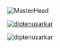 <!--
### Hi there 👋

**Diptenusarkar/diptenusarkar** is a ✨ _special_ ✨ repository because its `README.md` (this file) appears on your GitHub profile.

Here are some ideas to get you started:

- 🔭 I’m currently working on ...
- 🌱 I’m currently learning ...
- 👯 I’m looking to collaborate on ...
- 🤔 I’m looking for help with ...
- 💬 Ask me about ...
- 📫 How to reach me: ...
- 😄 Pronouns: ...
- ⚡ Fun fact: ...
<p align="left"> <img src="https://komarev.com/ghpvc/?username=diptenusarkar&label=Profile%20views&color=0e75b6&style=flat" alt="diptenusarkar" /> </p>

<p align="left"> <a href="https://github.com/ryo-ma/github-profile-trophy"><img src="https://github-profile-trophy.vercel.app/?username=diptenusarkar" alt="diptenusarkar" /></a> </p>


<h3 align="left">Connect with me:</h3>
<p align="left">
<a href="https://codepen.io/diptenusarkar" target="blank"><img align="center" src="https://raw.githubusercontent.com/rahuldkjain/github-profile-readme-generator/master/src/images/icons/Social/codepen.svg" alt="diptenusarkar" height="30" width="40" /></a>
<a href="https://dev.to/diptenusarkar" target="blank"><img align="center" src="https://cdn.jsdelivr.net/npm/simple-icons@3.0.1/icons/dev-dot-to.svg" alt="diptenusarkar" height="30" width="40" /></a>
<a href="https://twitter.com/diptenusarkar" target="blank"><img align="center" src="https://raw.githubusercontent.com/rahuldkjain/github-profile-readme-generator/master/src/images/icons/Social/twitter.svg" alt="diptenusarkar" height="30" width="40" /></a>
<a href="https://linkedin.com/in/diptenusarkar" target="blank"><img align="center" src="https://raw.githubusercontent.com/rahuldkjain/github-profile-readme-generator/master/src/images/icons/Social/linked-in-alt.svg" alt="diptenusarkar" height="30" width="40" /></a>
<a href="https://stackoverflow.com/users/diptenusarkar" target="blank"><img align="center" src="https://raw.githubusercontent.com/rahuldkjain/github-profile-readme-generator/master/src/images/icons/Social/stack-overflow.svg" alt="diptenusarkar" height="30" width="40" /></a>
<a href="https://fb.com/diptenusarkar" target="blank"><img align="center" src="https://raw.githubusercontent.com/rahuldkjain/github-profile-readme-generator/master/src/images/icons/Social/facebook.svg" alt="diptenusarkar" height="30" width="40" /></a>
<a href="https://instagram.com/diptenusarkar" target="blank"><img align="center" src="https://raw.githubusercontent.com/rahuldkjain/github-profile-readme-generator/master/src/images/icons/Social/instagram.svg" alt="diptenusarkar" height="30" width="40" /></a>
</p>

<h3 align="left">Languages and Tools:</h3>
<p align="left"> <a href="https://getbootstrap.com" target="_blank"> <img src="https://raw.githubusercontent.com/devicons/devicon/master/icons/bootstrap/bootstrap-plain-wordmark.svg" alt="bootstrap" width="40" height="40"/> </a> <a href="https://www.w3schools.com/css/" target="_blank"> <img src="https://raw.githubusercontent.com/devicons/devicon/master/icons/css3/css3-original-wordmark.svg" alt="css3" width="40" height="40"/> </a> <a href="https://www.figma.com/" target="_blank"> <img src="https://www.vectorlogo.zone/logos/figma/figma-icon.svg" alt="figma" width="40" height="40"/> </a> <a href="https://www.w3.org/html/" target="_blank"> <img src="https://raw.githubusercontent.com/devicons/devicon/master/icons/html5/html5-original-wordmark.svg" alt="html5" width="40" height="40"/> </a> <a href="https://developer.mozilla.org/en-US/docs/Web/JavaScript" target="_blank"> <img src="https://raw.githubusercontent.com/devicons/devicon/master/icons/javascript/javascript-original.svg" alt="javascript" width="40" height="40"/> </a> <a href="https://sass-lang.com" target="_blank"> <img src="https://raw.githubusercontent.com/devicons/devicon/master/icons/sass/sass-original.svg" alt="sass" width="40" height="40"/> </a> <a href="https://tailwindcss.com/" target="_blank"> <img src="https://www.vectorlogo.zone/logos/tailwindcss/tailwindcss-icon.svg" alt="tailwind" width="40" height="40"/> </a> <a href="https://www.adobe.com/products/xd.html" target="_blank"> <img src="https://cdn.worldvectorlogo.com/logos/adobe-xd.svg" alt="xd" width="40" height="40"/> </a> </p>

<h3 align="left">Support:</h3>
<p><a href="https://www.buymeacoffee.com/diptenusarkar"> <img align="left" src="https://cdn.buymeacoffee.com/buttons/v2/default-yellow.png" height="50" width="210" alt="diptenusarkar" /></a></p><br><br>

<p><img align="left" src="https://github-readme-stats.vercel.app/api/top-langs?username=diptenusarkar&show_icons=true&locale=en&layout=compact" alt="diptenusarkar" /></p>

<p>&nbsp;<img align="center" src="https://github-readme-stats.vercel.app/api?username=diptenusarkar&show_icons=true&locale=en" alt="diptenusarkar" /></p>

-->
![MasterHead](https://miro.medium.com/max/1400/1*OxT7UjIwhklKE8d8SFyo7g.gif)

<p align="left"> <a href="https://twitter.com/diptenusarkar" target="blank"><img src="https://img.shields.io/twitter/follow/diptenusarkar?logo=twitter&style=for-the-badge" alt="diptenusarkar" /></a> </p>




<p><img align="center" src="https://github-readme-streak-stats.herokuapp.com/?user=diptenusarkar&" alt="diptenusarkar" /></p>
